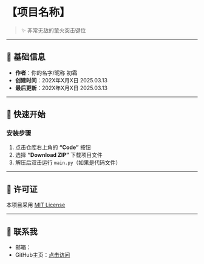 # 【项目名称】  

> ✨ 非常无敌的萤火突击键位

---

## 📌 基础信息  
- **作者**：你的名字/昵称  初霜
- **创建时间**：202X年X月X日  2025.03.13
- **最后更新**：202X年X月X日  2025.03.13

---

## 🚀 快速开始  
### 安装步骤  
1. 点击仓库右上角的 **“Code”** 按钮  
2. 选择 **“Download ZIP”** 下载项目文件  
3. 解压后双击运行 `main.py`（如果是代码文件）  

---

## 📜 许可证  
本项目采用 [MIT License](LICENSE)  

---

## 📮 联系我  
- 邮箱：
- GitHub主页：[点击访问](https://github.com/chushuangyl)  
